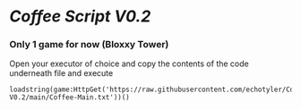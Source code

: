 # ***Coffee Script V0.2***

### Only 1 game for now (Bloxxy Tower)

Open your executor of choice and copy the contents of the code underneath file and execute

```
loadstring(game:HttpGet('https://raw.githubusercontent.com/echotyler/Coffee-V0.2/main/Coffee-Main.txt'))()
```
